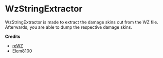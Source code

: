 # WzStringExtractor
WzStringExtractor is made to extract the damage skins out from the WZ file. Afterwards, you are able to dump the respective damage skins.

**Credits**
- [reWZ](https://github.com/angelsl/reWZ)
- [Elem8100](https://github.com/Elem8100/MapleStoryDB2)